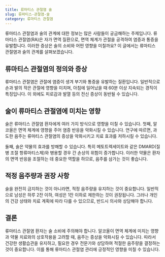 ```yaml
---
title: 류마티스 관절염 술
slug: 류마티스-관절염-술
category: 류마티스 관절염
---
```


류마티스 관절염과 술의 관계에 대한 정보는 많은 사람들이 궁금해하는 주제입니다. 류마티스 관절염(RA)은 자가 면역 질환으로, 면역 체계가 관절을 공격하여 염증과 통증을 유발합니다. 이러한 증상은 술의 소비와 어떤 영향을 미칠까요? 이 글에서는 류마티스 관절염과 술의 관계를 살펴보겠습니다.

## 류마티스 관절염의 정의와 증상

류마티스 관절염은 관절에 염증이 생겨 부기와 통증을 유발하는 질환입니다. 일반적으로 손과 발의 작은 관절에 영향을 미치며, 아침에 일어났을 때 60분 이상 지속되는 경직이 특징입니다. 이 외에도 피로감과 발열 등의 전신 증상이 동반될 수 있습니다.

## 술이 류마티스 관절염에 미치는 영향

술은 류마티스 관절염 환자에게 여러 가지 방식으로 영향을 미칠 수 있습니다. 첫째, 알코올은 면역 체계에 영향을 주어 염증 반응을 악화시킬 수 있습니다. 연구에 따르면, 과도한 음주는 류마티스 관절염의 증상을 악화시키고 치료 효과를 저하시킬 수 있습니다.

둘째, 술은 약물의 효과를 방해할 수 있습니다. 특히 메토트렉세이트와 같은 DMARD(질병 조절 항류마티스제)와 병용할 경우 간 손상의 위험이 증가합니다. 이러한 약물은 환자의 면역 반응을 조절하는 데 중요한 역할을 하므로, 음주를 삼가는 것이 좋습니다.

## 적정 음주량과 권장 사항

술을 완전히 금지하는 것이 아니라면, 적정 음주량을 유지하는 것이 중요합니다. 일반적으로 남성은 하루 2잔 이하, 여성은 1잔 이하로 제한하는 것이 권장됩니다. 그러나 개인의 건강 상태와 치료 계획에 따라 다를 수 있으므로, 반드시 의사와 상담해야 합니다.

## 결론

류마티스 관절염 환자는 술 소비에 주의해야 합니다. 알코올이 면역 체계에 미치는 영향과 약물 치료와의 상호작용을 고려할 때, 음주는 증상을 악화시킬 수 있습니다. 따라서 건강한 생활습관을 유지하고, 필요한 경우 전문가와 상담하여 적절한 음주량을 결정하는 것이 중요합니다. 이를 통해 류마티스 관절염 관리에 긍정적인 영향을 미칠 수 있습니다.
